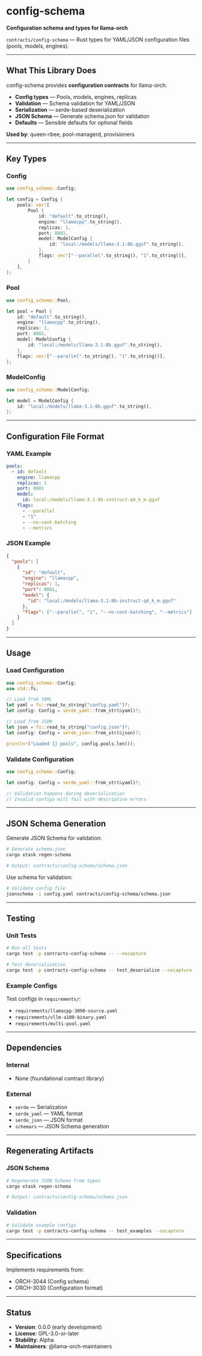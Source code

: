 # config-schema

**Configuration schema and types for llama-orch**

`contracts/config-schema` — Rust types for YAML/JSON configuration files (pools, models, engines).

---

## What This Library Does

config-schema provides **configuration contracts** for llama-orch:

- **Config types** — Pools, models, engines, replicas
- **Validation** — Schema validation for YAML/JSON
- **Serialization** — serde-based deserialization
- **JSON Schema** — Generate schema.json for validation
- **Defaults** — Sensible defaults for optional fields

**Used by**: queen-rbee, pool-managerd, provisioners

---

## Key Types

### Config

```rust
use config_schema::Config;

let config = Config {
    pools: vec![
        Pool {
            id: "default".to_string(),
            engine: "llamacpp".to_string(),
            replicas: 1,
            port: 8081,
            model: ModelConfig {
                id: "local:/models/llama-3.1-8b.gguf".to_string(),
            },
            flags: vec!["--parallel".to_string(), "1".to_string()],
        }
    ],
};
```

### Pool

```rust
use config_schema::Pool;

let pool = Pool {
    id: "default".to_string(),
    engine: "llamacpp".to_string(),
    replicas: 1,
    port: 8081,
    model: ModelConfig {
        id: "local:/models/llama-3.1-8b.gguf".to_string(),
    },
    flags: vec!["--parallel".to_string(), "1".to_string()],
};
```

### ModelConfig

```rust
use config_schema::ModelConfig;

let model = ModelConfig {
    id: "local:/models/llama-3.1-8b.gguf".to_string(),
};
```

---

## Configuration File Format

### YAML Example

```yaml
pools:
  - id: default
    engine: llamacpp
    replicas: 1
    port: 8081
    model:
      id: local:/models/llama-3.1-8b-instruct-q4_k_m.gguf
    flags:
      - --parallel
      - "1"
      - --no-cont-batching
      - --metrics
```

### JSON Example

```json
{
  "pools": [
    {
      "id": "default",
      "engine": "llamacpp",
      "replicas": 1,
      "port": 8081,
      "model": {
        "id": "local:/models/llama-3.1-8b-instruct-q4_k_m.gguf"
      },
      "flags": ["--parallel", "1", "--no-cont-batching", "--metrics"]
    }
  ]
}
```

---

## Usage

### Load Configuration

```rust
use config_schema::Config;
use std::fs;

// Load from YAML
let yaml = fs::read_to_string("config.yaml")?;
let config: Config = serde_yaml::from_str(&yaml)?;

// Load from JSON
let json = fs::read_to_string("config.json")?;
let config: Config = serde_json::from_str(&json)?;

println!("Loaded {} pools", config.pools.len());
```

### Validate Configuration

```rust
use config_schema::Config;

let config: Config = serde_yaml::from_str(&yaml)?;

// Validation happens during deserialization
// Invalid configs will fail with descriptive errors
```

---

## JSON Schema Generation

Generate JSON Schema for validation:

```bash
# Generate schema.json
cargo xtask regen-schema

# Output: contracts/config-schema/schema.json
```

Use schema for validation:

```bash
# Validate config file
jsonschema -i config.yaml contracts/config-schema/schema.json
```

---

## Testing

### Unit Tests

```bash
# Run all tests
cargo test -p contracts-config-schema -- --nocapture

# Test deserialization
cargo test -p contracts-config-schema -- test_deserialize --nocapture
```

### Example Configs

Test configs in `requirements/`:

- `requirements/llamacpp-3090-source.yaml`
- `requirements/vllm-a100-binary.yaml`
- `requirements/multi-pool.yaml`

---

## Dependencies

### Internal

- None (foundational contract library)

### External

- `serde` — Serialization
- `serde_yaml` — YAML format
- `serde_json` — JSON format
- `schemars` — JSON Schema generation

---

## Regenerating Artifacts

### JSON Schema

```bash
# Regenerate JSON Schema from types
cargo xtask regen-schema

# Output: contracts/config-schema/schema.json
```

### Validation

```bash
# Validate example configs
cargo test -p contracts-config-schema -- test_examples --nocapture
```

---

## Specifications

Implements requirements from:
- ORCH-3044 (Config schema)
- ORCH-3030 (Configuration format)

---

## Status

- **Version**: 0.0.0 (early development)
- **License**: GPL-3.0-or-later
- **Stability**: Alpha
- **Maintainers**: @llama-orch-maintainers
